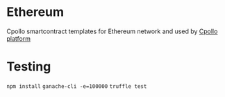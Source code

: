 # Ethereum

Cpollo smartcontract templates for Ethereum network and used by [Cpollo platform](https://appcpollo.info)

# Testing

`npm install`
`ganache-cli -e=100000`
`truffle test`


